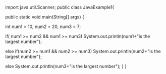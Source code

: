 import java.util.Scanner;
public class JavaExample1{
  
 public static void main(String[] args) {
 
   int num1 = 10, num2 = 20, num3 = 7;
   
   if( num1 >= num2 && num1 >= num3)
      System.out.println(num1+"is the largest number");
  
   else if(num2 >= num1 && num2 >= num3)
      System.out.println(num2+"is the largest number");
 
   else
      System.out.println(num3+"is the largest number");
  }
}
